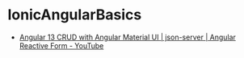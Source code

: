 # IonicAngularBasics

- [Angular 13 CRUD with Angular Material UI | json-server | Angular Reactive Form - YouTube](https://www.youtube.com/watch?v=jGbP620NahE)

